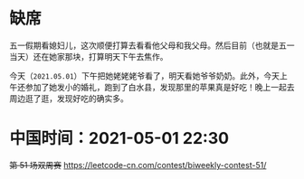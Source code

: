 
# 缺席

五一假期看媳妇儿，这次顺便打算去看看他父母和我父母。然后目前（也就是五一当天）还在她家那块，打算明天下午去焦作。

今天（`2021.05.01`）下午把她姥姥姥爷看了，明天看她爷爷奶奶。此外，今天上午还参加了她发小的婚礼，跑到了白水县，发现那里的苹果真是好吃！晚上一起去周边逛了逛，发现好吃的确实多。

# 中国时间：2021-05-01 22:30

~~第 51 场双周赛~~ https://leetcode-cn.com/contest/biweekly-contest-51/
